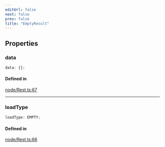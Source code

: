 ```yaml
---
editUrl: false
next: false
prev: false
title: "EmptyResult"
---
```


## Properties

<a id="data" name="data"></a>

### data

```ts
data: {};
```

#### Defined in

[node/Rest.ts:67](https://github.com/shipgirlproject/shoukaku/blob/761f40f7c0b54473070fa1c40602d1504a8bf167/src/node/Rest.ts#L67)

***

<a id="loadtype" name="loadtype"></a>

### loadType

```ts
loadType: EMPTY;
```

#### Defined in

[node/Rest.ts:66](https://github.com/shipgirlproject/shoukaku/blob/761f40f7c0b54473070fa1c40602d1504a8bf167/src/node/Rest.ts#L66)
